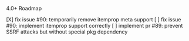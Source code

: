 4.0+ Roadmap

[X] fix issue #90: temporarily remove itemprop meta support
[ ] fix issue #90: implement itemprop support correctly
[ ] implement pr #89: prevent SSRF attacks but without special pkg dependency
